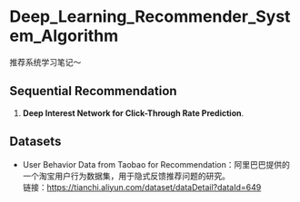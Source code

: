 # Deep_Learning_Recommender_System_Algorithm
推荐系统学习笔记～

## Sequential Recommendation
1. **Deep Interest Network for Click-Through Rate Prediction**.


## Datasets
- User Behavior Data from Taobao for Recommendation：阿里巴巴提供的一个淘宝用户行为数据集，用于隐式反馈推荐问题的研究。<br>
链接：https://tianchi.aliyun.com/dataset/dataDetail?dataId=649
